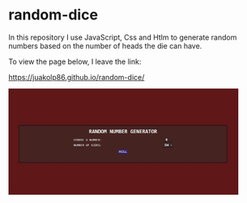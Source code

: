 # random-dice

In this repository I use JavaScript, Css and Htlm to generate random numbers based on the number of heads the die can have.

To view the page below, I leave the link:

 https://juakolp86.github.io/random-dice/

<img src="Captura.JPG" style="width: 90%; height: auto; text-align: center; align-items: center; margin: auto;">
